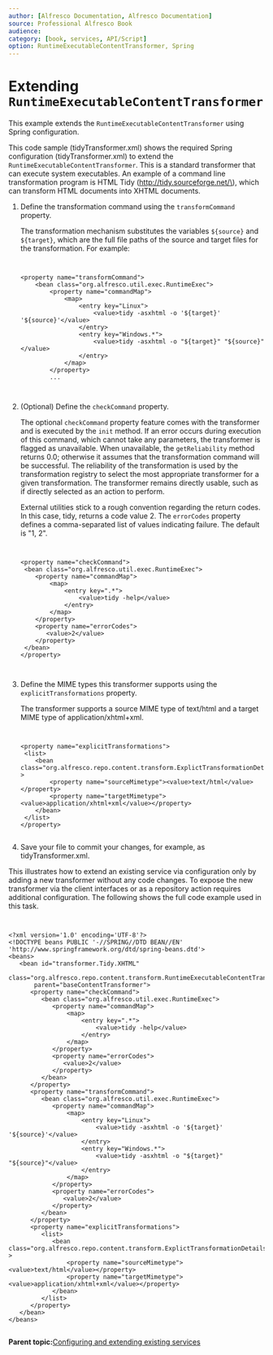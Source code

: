 ```yaml
---
author: [Alfresco Documentation, Alfresco Documentation]
source: Professional Alfresco Book
audience: 
category: [book, services, API/Script]
option: RuntimeExecutableContentTransformer, Spring
---
```


# Extending `RuntimeExecutableContentTransformer`

This example extends the `RuntimeExecutableContentTransformer` using Spring configuration.

This code sample \(tidyTransformer.xml\) shows the required Spring configuration \(tidyTransformer.xml\) to extend the `RuntimeExecutableContentTransformer`. This is a standard transformer that can execute system executables. An example of a command line transformation program is HTML Tidy \(http://tidy.sourceforge.net/\), which can transform HTML documents into XHTML documents.

1.  Define the transformation command using the `transformCommand` property.

    The transformation mechanism substitutes the variables `${source}` and `${target}`, which are the full file paths of the source and target files for the transformation. For example:

    ```
          
        
    <property name="transformCommand">
        <bean class="org.alfresco.util.exec.RuntimeExec">
            <property name="commandMap">
                <map>
                    <entry key="Linux">
                        <value>tidy -asxhtml -o '${target}' '${source}'</value>
                    </entry>
                    <entry key="Windows.*">
                        <value>tidy -asxhtml -o "${target}" "${source}"</value>
                    </entry>
                </map>
            </property>
            ...
                
                
    ```

2.  \(Optional\) Define the `checkCommand` property.

    The optional `checkCommand` property feature comes with the transformer and is executed by the `init` method. If an error occurs during execution of this command, which cannot take any parameters, the transformer is flagged as unavailable. When unavailable, the `getReliability` method returns 0.0; otherwise it assumes that the transformation command will be successful. The reliability of the transformation is used by the transformation registry to select the most appropriate transformer for a given transformation. The transformer remains directly usable, such as if directly selected as an action to perform.

    External utilities stick to a rough convention regarding the return codes. In this case, tidy, returns a code value 2. The `errorCodes` property defines a comma-separated list of values indicating failure. The default is "1, 2".

    ```
    
    
    <property name="checkCommand">
     <bean class="org.alfresco.util.exec.RuntimeExec">
        <property name="commandMap">
            <map>
                <entry key=".*">
                    <value>tidy -help</value>
                </entry>
            </map>
        </property>
        <property name="errorCodes">
           <value>2</value>
        </property>
     </bean>
    </property>
          
          
    ```

3.  Define the MIME types this transformer supports using the `explicitTransformations` property.

    The transformer supports a source MIME type of text/html and a target MIME type of application/xhtml+xml.

    ```
                
        
    <property name="explicitTransformations">
     <list>
        <bean class="org.alfresco.repo.content.transform.ExplictTransformationDetails" >
            <property name="sourceMimetype"><value>text/html</value></property>
            <property name="targetMimetype"><value>application/xhtml+xml</value></property>
        </bean>
     </list>
    </property>
    
    
    ```

4.  Save your file to commit your changes, for example, as tidyTransformer.xml.


This illustrates how to extend an existing service via configuration only by adding a new transformer without any code changes. To expose the new transformer via the client interfaces or as a repository action requires additional configuration. The following shows the full code example used in this task.

```

    
<?xml version='1.0' encoding='UTF-8'?>
<!DOCTYPE beans PUBLIC '-//SPRING//DTD BEAN//EN' 'http://www.springframework.org/dtd/spring-beans.dtd'>
<beans>
   <bean id="transformer.Tidy.XHTML" 
       class="org.alfresco.repo.content.transform.RuntimeExecutableContentTransformer" 
       parent="baseContentTransformer">
      <property name="checkCommand">
         <bean class="org.alfresco.util.exec.RuntimeExec">
            <property name="commandMap">
                <map>
                    <entry key=".*">
                        <value>tidy -help</value>
                    </entry>
                </map>
            </property>
            <property name="errorCodes">
               <value>2</value>
            </property>
         </bean>
      </property>
      <property name="transformCommand">
         <bean class="org.alfresco.util.exec.RuntimeExec">
            <property name="commandMap">
                <map>
                    <entry key="Linux">
                        <value>tidy -asxhtml -o '${target}' '${source}'</value>
                    </entry>
                    <entry key="Windows.*">
                        <value>tidy -asxhtml -o "${target}" "${source}"</value>
                    </entry>
                </map>
            </property>
            <property name="errorCodes">
               <value>2</value>
            </property>
         </bean>
      </property>
      <property name="explicitTransformations">
         <list>
            <bean class="org.alfresco.repo.content.transform.ExplictTransformationDetails" >
                <property name="sourceMimetype"><value>text/html</value></property>
                <property name="targetMimetype"><value>application/xhtml+xml</value></property>
            </bean>
         </list>
      </property>
   </bean>
</beans>


```

**Parent topic:**[Configuring and extending existing services](../concepts/serv-existing-configuring.md)


